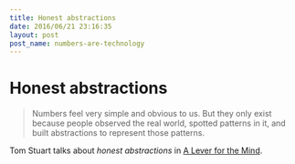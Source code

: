```yaml
---
title: Honest abstractions
date: 2016/06/21 23:16:35
layout: post
post_name: numbers-are-technology
---
```

# Honest abstractions

> Numbers feel very simple and obvious to us. But they only exist because people observed the real world, spotted patterns in it, and built abstractions to represent those patterns.

Tom Stuart talks about _honest abstractions_ in [A Lever for the Mind](http://codon.com/a-lever-for-the-mind).
